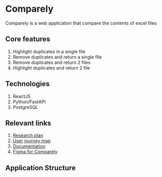# Comparely

Comparely is a web application that compare the contents of excel files

## Core features

1.  Highlight duplicates in a single file
2.  Remove duplicates and return a single file
3.  Remove duplicates and return 2 files
4.  Highlight duplicates and return 2 file

## Technologies

1.  ReactJS
2.  Python/FastAPI
3.  PostgreSQL

## Relevant links

1.  [Research plan](https://docs.google.com/document/d/1Ubt80LYAmhLlCYm8FNXiISw22LKr4rnuALn264E_3Bc/edit?usp=sharing)
2.  [User journey map](https://www.figma.com/file/lmMqrFQpKQ04e1wAXdNw3E/Figjam-for-Comparely?node-id=0%3A1)
3.  [Documentation](https://docs.google.com/spreadsheets/d/1UTNCewbsxr01ZKZDGQjCSsBh5cEHOPwKCCMqThdZR2M/edit?usp=sharing)
4.  [Figma for Comparely](https://www.figma.com/files/team/1132070814445153118/Team-Comparely?fuid=966361942960488413)

## Application Structure

